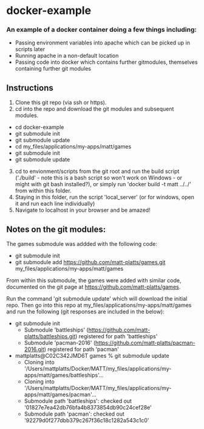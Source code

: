 # docker-example

### An example of a docker container doing a few things including:

- Passing environment variables into apache which can be picked up in scripts later
- Running apache in a non-default location
- Passing code into docker which contains further gitmodules, themselves containing further git modules

## Instructions

1. Clone this git repo (via ssh or https).
2. cd into the repo and download the git modules and subsequent modules.

  - cd docker-example
  - git submodule init
  - git submodule update
  - cd my_files/applications/my-apps/matt/games
  - git submodule init
  - git submodule update

3. cd to envionment/scripts from the git root and run the build script ('./build' - note this is a bash script so won't work on Windows - or might with git bash installed?), or simply run 'docker build -t matt ../../' from within this folder.
4. Staying in this folder, run the script 'local_server' (or for windows, open it and run each line individually)
5. Navigate to localhost in your browser and be amazed!


## Notes on the git modules:

The games submodule was addded with the following code:

- git submodule init
- git submodule add https://github.com/matt-platts/games.git my_files/applications/my-apps/matt/games

From within this submodule, the games were added with similar code, documented on the git page at https://github.com/matt-platts/games.

Run the command 'git submodule update' which will download the initial repo.
Then go into this repo at my_files/applications/my-apps/matt/games and run the following (git responses are included in the below):

- git submodule init
  - Submodule 'battleships' (https://github.com/matt-platts/battleships.git) registered for path 'battleships'
  - Submodule 'pacman-2016' (https://github.com/matt-platts/pacman-2016.git) registered for path 'pacman'
- mattplatts@C02C342JMD6T games % git submodule update
  - Cloning into '/Users/mattplatts/Docker/MATT/my_files/applications/my-apps/matt/games/battleships'...
  - Cloning into '/Users/mattplatts/Docker/MATT/my_files/applications/my-apps/matt/games/pacman'...
  - Submodule path 'battleships': checked out '01827e7ea42db76bfa4b8373854db90c24cef28e'
  - Submodule path 'pacman': checked out '92279d0f277dbb379c267f36c18c1282a543c1c0'

